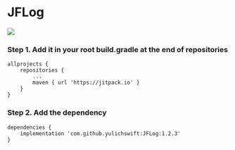 # JFLog

[![](https://jitpack.io/v/yulichswift/JFLog.svg)](https://jitpack.io/#yulichswift/JFLog)

### Step 1. Add it in your root build.gradle at the end of repositories
```
allprojects {
    repositories {
        ...
        maven { url 'https://jitpack.io' }
    }
}
```
 
### Step 2. Add the dependency
```
dependencies {
    implementation 'com.github.yulichswift:JFLog:1.2.3'
}
```

